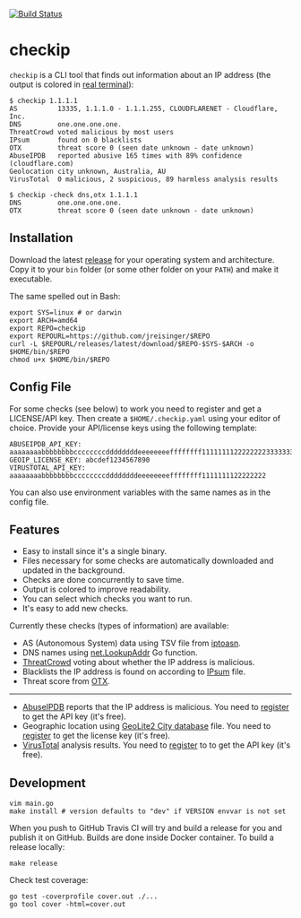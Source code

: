 [![Build Status](https://travis-ci.org/jreisinger/checkip.svg?branch=master)](https://travis-ci.org/jreisinger/checkip)

# checkip

`checkip` is a CLI tool that finds out information about an IP address (the output is colored in [real terminal](https://reisinge.net/blog/2021-01-15-check-ip-address)):

```
$ checkip 1.1.1.1
AS          13335, 1.1.1.0 - 1.1.1.255, CLOUDFLARENET - Cloudflare, Inc.
DNS         one.one.one.one.
ThreatCrowd voted malicious by most users
IPsum       found on 0 blacklists
OTX         threat score 0 (seen date unknown - date unknown)
AbuseIPDB   reported abusive 165 times with 89% confidence (cloudflare.com)
Geolocation city unknown, Australia, AU
VirusTotal  0 malicious, 2 suspicious, 89 harmless analysis results

$ checkip -check dns,otx 1.1.1.1
DNS         one.one.one.one.
OTX         threat score 0 (seen date unknown - date unknown)
```
## Installation

Download the latest [release](https://github.com/jreisinger/checkip/releases)
for your operating system and architecture. Copy it to your `bin` folder (or
some other folder on your `PATH`) and make it executable.

The same spelled out in Bash:

```
export SYS=linux # or darwin
export ARCH=amd64
export REPO=checkip
export REPOURL=https://github.com/jreisinger/$REPO
curl -L $REPOURL/releases/latest/download/$REPO-$SYS-$ARCH -o $HOME/bin/$REPO
chmod u+x $HOME/bin/$REPO
```

## Config File

For some checks (see below) to work you need to register and get a
LICENSE/API key. Then create a `$HOME/.checkip.yaml` using your editor of
choice. Provide your API/license keys using the following template:

```
ABUSEIPDB_API_KEY: aaaaaaaabbbbbbbbccccccccddddddddeeeeeeeeffffffff11111111222222223333333344444444
GEOIP_LICENSE_KEY: abcdef1234567890
VIRUSTOTAL_API_KEY: aaaaaaaabbbbbbbbccccccccddddddddeeeeeeeeffffffff1111111122222222
```

You can also use environment variables with the same names as in the config file.

## Features

* Easy to install since it's a single binary.
* Files necessary for some checks are automatically downloaded and updated in the background.
* Checks are done concurrently to save time.
* Output is colored to improve readability.
* You can select which checks you want to run.
* It's easy to add new checks.

Currently these checks (types of information) are available:

* AS (Autonomous System) data using TSV file from [iptoasn](https://iptoasn.com/).
* DNS names using [net.LookupAddr](https://golang.org/pkg/net/#LookupAddr) Go function.
* [ThreatCrowd](https://www.threatcrowd.org/) voting about whether the IP address is malicious.
* Blacklists the IP address is found on according to [IPsum](https://github.com/stamparm/ipsum) file.
* Threat score from [OTX](https://otx.alienvault.com/).
---
* [AbuseIPDB](https://www.abuseipdb.com) reports that the IP address is malicious. You need to [register](https://www.abuseipdb.com/register?plan=free) to get the API key (it's free).
* Geographic location using [GeoLite2 City database](https://dev.maxmind.com/geoip/geoip2/geolite2/) file. You need to [register](https://dev.maxmind.com/geoip/geoip2/geolite2/#Download_Access) to get the license key (it's free).
* [VirusTotal](https://developers.virustotal.com/v3.0/reference#ip-object) analysis results. You need to [register](https://www.virustotal.com/gui/join-us) to to get the API key (it's free).

## Development

```
vim main.go
make install # version defaults to "dev" if VERSION envvar is not set
```

When you push to GitHub Travis CI will try and build a release for you and
publish it on GitHub. Builds are done inside Docker container. To build a
release locally:

```
make release
```

Check test coverage:

```
go test -coverprofile cover.out ./...
go tool cover -html=cover.out
```
